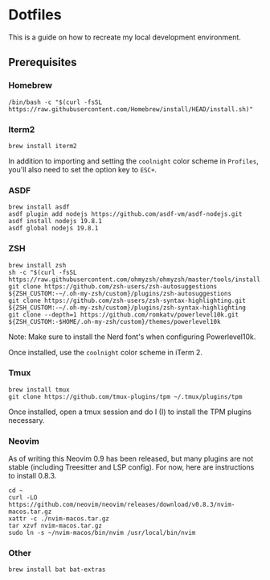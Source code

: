 # Dotfiles

This is a guide on how to recreate my local development environment.

## Prerequisites

### Homebrew

```
/bin/bash -c "$(curl -fsSL https://raw.githubusercontent.com/Homebrew/install/HEAD/install.sh)"
```

### Iterm2

```
brew install iterm2
```

In addition to importing and setting the `coolnight` color scheme in `Profiles`, you'll also need to set the option key to `ESC+`.

### ASDF

```
brew install asdf
asdf plugin add nodejs https://github.com/asdf-vm/asdf-nodejs.git
asdf install nodejs 19.8.1
asdf global nodejs 19.8.1
```

### ZSH

```
brew install zsh
sh -c "$(curl -fsSL https://raw.githubusercontent.com/ohmyzsh/ohmyzsh/master/tools/install.sh)"
git clone https://github.com/zsh-users/zsh-autosuggestions ${ZSH_CUSTOM:-~/.oh-my-zsh/custom}/plugins/zsh-autosuggestions
git clone https://github.com/zsh-users/zsh-syntax-highlighting.git ${ZSH_CUSTOM:-~/.oh-my-zsh/custom}/plugins/zsh-syntax-highlighting
git clone --depth=1 https://github.com/romkatv/powerlevel10k.git ${ZSH_CUSTOM:-$HOME/.oh-my-zsh/custom}/themes/powerlevel10k
```

Note: Make sure to install the Nerd font's when configuring Powerlevel10k.

Once installed, use the `coolnight` color scheme in iTerm 2.

### Tmux

```
brew install tmux
git clone https://github.com/tmux-plugins/tpm ~/.tmux/plugins/tpm
```

Once installed, open a tmux session and do <C-a> I (<prefix>I) to install the TPM plugins necessary.

### Neovim

As of writing this Neovim 0.9 has been released, but many plugins are not stable (including Treesitter and LSP config). For now, here are instructions to install 0.8.3.

```
cd ~
curl -LO https://github.com/neovim/neovim/releases/download/v0.8.3/nvim-macos.tar.gz
xattr -c ./nvim-macos.tar.gz
tar xzvf nvim-macos.tar.gz
sudo ln -s ~/nvim-macos/bin/nvim /usr/local/bin/nvim
```

### Other

```
brew install bat bat-extras
```
